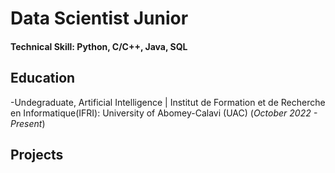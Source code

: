 # Data Scientist Junior
#### Technical Skill: Python, C/C++, Java, SQL
## Education
-Undegraduate, Artificial Intelligence | Institut de Formation et de Recherche en Informatique(IFRI): University of Abomey-Calavi (UAC) (_October 2022 - Present_)
## Projects
